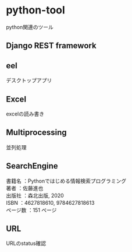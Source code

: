 # python-tool
python関連のツール

## Django REST framework

## eel
デスクトップアプリ

## Excel
excelの読み書き

## Multiprocessing
並列処理

## SearchEngine
書籍名  ：Pythonではじめる情報検索プログラミング<br>
著者   ：佐藤進也<br>
出版社  ：森北出版, 2020<br>
ISBN    ：4627818610, 9784627818613<br>
ページ数 ：151 ページ<br>

## URL
URLのstatus確認
